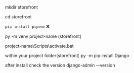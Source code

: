 mkdir storefront

cd storefront

`pip install pipenv`  ❌

py -m venv project-name (storefront)

project-name\Scripts\activate.bat

within your project folder(storefront)
py -m pip install Django

after install check the version
django-admin --version

